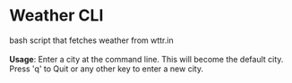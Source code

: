 <h1>Weather CLI</h1> 
bash script that fetches weather from wttr.in<br><br>
<b>Usage</b>: Enter a city at the command line. This will become the default city.<br>
Press 'q' to Quit or any other key to enter a new city.
